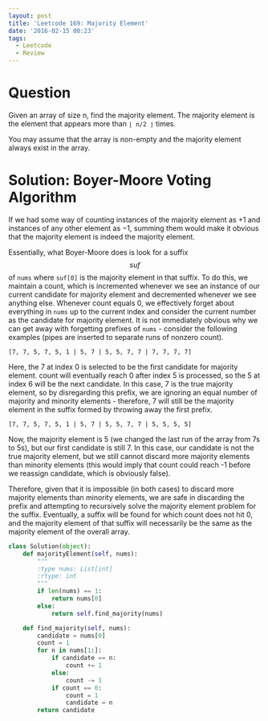 ```yaml
---
layout: post
title: 'Leetcode 169: Majority Element'
date: '2016-02-15 00:23'
tags:
  - Leetcode
  - Review
---
```


# Question
Given an array of size n, find the majority element. The majority element is the element that appears more than `⌊ n/2 ⌋` times.

You may assume that the array is non-empty and the majority element always exist in the array.

# Solution: Boyer-Moore Voting Algorithm

If we had some way of counting instances of the majority element as +1 and instances of any other element as −1, summing them would make it obvious that the majority element is indeed the majority element.

Essentially, what Boyer-Moore does is look for a suffix $$suf$$ of `nums` where `suf[0]` is the majority element in that suffix. To do this, we maintain a count, which is incremented whenever we see an instance of our current candidate for majority element and decremented whenever we see anything else. Whenever count equals 0, we effectively forget about everything in `nums` up to the current index and consider the current number as the candidate for majority element. It is not immediately obvious why we can get away with forgetting prefixes of `nums` - consider the following examples (pipes are inserted to separate runs of nonzero count).

`[7, 7, 5, 7, 5, 1 | 5, 7 | 5, 5, 7, 7 | 7, 7, 7, 7]`

Here, the 7 at index 0 is selected to be the first candidate for majority element. count will eventually reach 0 after index 5 is processed, so the 5 at index 6 will be the next candidate. In this case, 7 is the true majority element, so by disregarding this prefix, we are ignoring an equal number of majority and minority elements - therefore, 7 will still be the majority element in the suffix formed by throwing away the first prefix.

`[7, 7, 5, 7, 5, 1 | 5, 7 | 5, 5, 7, 7 | 5, 5, 5, 5]`

Now, the majority element is 5 (we changed the last run of the array from 7s to 5s), but our first candidate is still 7. In this case, our candidate is not the true majority element, but we still cannot discard more majority elements than minority elements (this would imply that count could reach -1 before we reassign candidate, which is obviously false).

Therefore, given that it is impossible (in both cases) to discard more majority elements than minority elements, we are safe in discarding the prefix and attempting to recursively solve the majority element problem for the suffix. Eventually, a suffix will be found for which count does not hit 0, and the majority element of that suffix will necessarily be the same as the majority element of the overall array.

```python
class Solution(object):
    def majorityElement(self, nums):
        """
        :type nums: List[int]
        :rtype: int
        """
        if len(nums) == 1:
            return nums[0]
        else:
            return self.find_majority(nums)

    def find_majority(self, nums):
        candidate = nums[0]
        count = 1
        for n in nums[1:]:
            if candidate == n:
                count += 1
            else:
                count -= 1
            if count == 0:
                count = 1
                candidate = n
        return candidate

```
